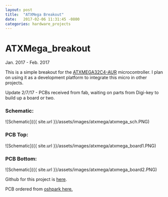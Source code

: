 ```yaml
---
layout: post
title:  "ATXMega Breakout"
date:   2017-02-06 11:31:45 -0800
categories: hardware_projects
---
```


# ATXMega_breakout
Jan. 2017 - Feb. 2017

This is a simple breakout for the [ATXMEGA32C4-AUR](https://www.digikey.com/product-detail/en/microchip-technology/ATXMEGA32C4-AUR/ATXMEGA32C4-AURCT-ND/4119397) microcontroller. I plan on using it as a development platform to integrate this micro in other projects.

Update 2/7/17 -
PCBs received from fab, waiting on parts from Digi-key to build up a board or two.

### Schematic:
![Schematic]({{ site.url }}/assets/images/atxmega/atxmega_sch.PNG)

### PCB Top:
![Schematic]({{ site.url }}/assets/images/atxmega/atxmega_board1.PNG)

### PCB Bottom:
![Schematic]({{ site.url }}/assets/images/atxmega/atxmega_board2.PNG)




Github for this project is [here](https://github.com/bkeegs/ATXMEGA32C4_breakout).

PCB ordered from [oshpark here.](https://oshpark.com/shared_projects/xi5Up9Yd)
